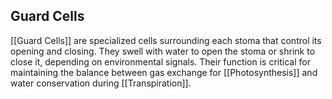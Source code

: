 ## Guard Cells  
[[Guard Cells]] are specialized cells surrounding each stoma that control its opening and closing. They swell with water to open the stoma or shrink to close it, depending on environmental signals. Their function is critical for maintaining the balance between gas exchange for [[Photosynthesis]] and water conservation during [[Transpiration]].